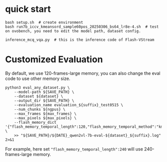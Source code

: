 # quick start

```
bash setup.sh  # create environment
bash run7b_iccv_kmeansord_sample60pos_20250306_bs64_lr8e-4.sh  # test on ovobench, you need to edit the model path, dataset config.

inference_mcq_vqa.py  # this is the inference code of Flash-VStream
```

# Customized Evaluation
By default, we use 120-frames-large memory, you can also change the eval code to use other memory size.
```
python3 eval_any_dataset.py \
    --model-path ${SAVE_PATH} \
    --dataset ${dataset} \
    --output_dir ${SAVE_PATH} \
    --evaluation_name evaluation_${suffix}_test0515 \
    --num_chunks ${ngpus} \
    --max_frames ${max_frames} \
    --max_pixels ${max_pixels} \
    --flash_memory_dict '{"flash_memory_temporal_length":120,"flash_memory_temporal_method":"kmeans_ordered","flash_memory_temporal_poolsize":2,"flash_memory_spatial_length":60,"flash_memory_spatial_method":"sample"}' \
    >> "${SAVE_PATH}/${DATE}_qwen2vl-7b-eval-${dataset}_${suffix}.log" 2>&1 
```

For example, here set `"flash_memory_temporal_length":240` will use 240-frames-large memory.